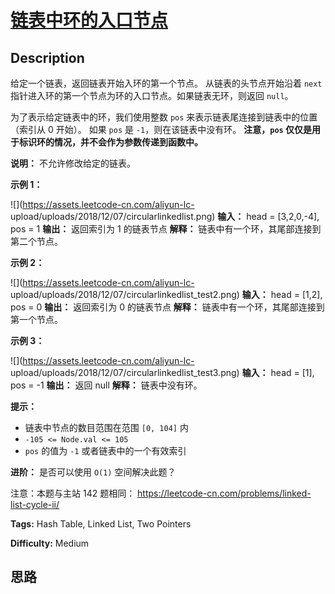 # [链表中环的入口节点][title]

## Description

给定一个链表，返回链表开始入环的第一个节点。 从链表的头节点开始沿着 `next` 指针进入环的第一个节点为环的入口节点。如果链表无环，则返回
`null`。

为了表示给定链表中的环，我们使用整数 `pos` 来表示链表尾连接到链表中的位置（索引从 0 开始）。 如果 `pos` 是 `-1`，则在该链表中没有环。
**注意，`pos` 仅仅是用于标识环的情况，并不会作为参数传递到函数中。**

**说明：** 不允许修改给定的链表。



**示例 1：**

![](https://assets.leetcode-cn.com/aliyun-lc-
upload/uploads/2018/12/07/circularlinkedlist.png)
            **输入：** head = [3,2,0,-4], pos = 1    **输出：** 返回索引为 1 的链表节点    **解释：** 链表中有一个环，其尾部连接到第二个节点。    

**示例  2：**

![](https://assets.leetcode-cn.com/aliyun-lc-
upload/uploads/2018/12/07/circularlinkedlist_test2.png)
            **输入：** head = [1,2], pos = 0    **输出：** 返回索引为 0 的链表节点    **解释：** 链表中有一个环，其尾部连接到第一个节点。    

**示例 3：**

![](https://assets.leetcode-cn.com/aliyun-lc-
upload/uploads/2018/12/07/circularlinkedlist_test3.png)
            **输入：** head = [1], pos = -1    **输出：** 返回 null    **解释：** 链表中没有环。    



**提示：**

  * 链表中节点的数目范围在范围 `[0, 104]` 内
  * `-105 <= Node.val <= 105`
  * `pos` 的值为 `-1` 或者链表中的一个有效索引



**进阶：** 是否可以使用 `O(1)` 空间解决此题？



注意：本题与主站 142 题相同： <https://leetcode-cn.com/problems/linked-list-cycle-ii/>


**Tags:** Hash Table, Linked List, Two Pointers

**Difficulty:** Medium

## 思路

[title]: https://leetcode-cn.com/problems/c32eOV
